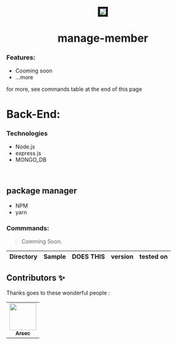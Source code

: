 <p align="center">
  <a href='https://github.com/ArsecTech/manage-member-RestAP' target='_blank'><img src='https://clubrunner.blob.core.windows.net/00000299792/Images/Screenshots/Graphics/What-makes-us-different.png' border='5'/></a>  <h1 align="center">manage-member
</h1> 
 
</p>

 
    
 ### Features: 
* Cooming soon
* ...more
    
for more, see commands table at the end of this page 
    
    

# Back-End:

### Technologies
- Node.js
- express js
- MONGO_DB
 

<br/>
 
## package manager   
* NPM
* yarn
    
    
### Commmands:

> Comming Soon.
    
 Directory | Sample | DOES THIS | version | tested on |
--------|--------|---------|--------------------------|-----------|

    
## Contributors ✨
Thanks goes to these wonderful people :

<table>
<td align="center"><a href="https://github.com/ArsecTech"><img src="https://avatars.githubusercontent.com/u/54580862?s=96&v=4" width="70px;" alt=""/><br /><sub><b>Arsec</b></sub></a><br /></td> 
</table>
